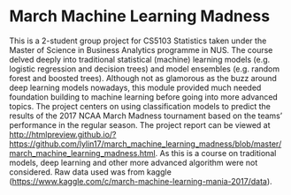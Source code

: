 # March Machine Learning Madness

This is a 2-student group project for CS5103 Statistics taken under the Master of Science in Business Analytics programme in NUS. The course delved deeply into traditional statistical (machine) learning models (e.g. logistic regression and decision trees) and model ensembles (e.g. random forest and boosted trees). Although not as glamorous as the buzz around deep learning models nowadays, this module provided much needed foundation building to machine learning before going into more advanced topics. The project centers on using classification models to predict the results of the 2017 NCAA March Madness tournament based on the teams’ performance in the regular season. The project report can be viewed at http://htmlpreview.github.io/?https://github.com/lylin17/march_machine_learning_madness/blob/master/march_machine_learning_madness.html. As this is a course on traditional models, deep learning and other more advanced algorithm were not considered. Raw data used was from kaggle (https://www.kaggle.com/c/march-machine-learning-mania-2017/data).
